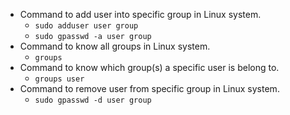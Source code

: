 ﻿* Command to add user into specific group in Linux system.
    * `sudo adduser user group`
    * `sudo gpasswd -a user group`
* Command to know all groups in Linux system.
    * `groups`
* Command to know which group(s) a specific user is belong to.
    * `groups user`
* Command to remove user from specific group in Linux system.
    * `sudo gpasswd -d user group`